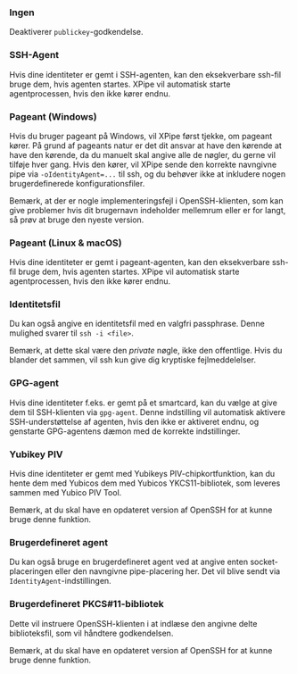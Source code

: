 ### Ingen

Deaktiverer `publickey`-godkendelse.

### SSH-Agent

Hvis dine identiteter er gemt i SSH-agenten, kan den eksekverbare ssh-fil bruge dem, hvis agenten startes.
XPipe vil automatisk starte agentprocessen, hvis den ikke kører endnu.

### Pageant (Windows)

Hvis du bruger pageant på Windows, vil XPipe først tjekke, om pageant kører.
På grund af pageants natur er det dit ansvar at have den kørende
at have den kørende, da du manuelt skal angive alle de nøgler, du gerne vil tilføje hver gang.
Hvis den kører, vil XPipe sende den korrekte navngivne pipe via
`-oIdentityAgent=...` til ssh, og du behøver ikke at inkludere nogen brugerdefinerede konfigurationsfiler.

Bemærk, at der er nogle implementeringsfejl i OpenSSH-klienten, som kan give problemer
hvis dit brugernavn indeholder mellemrum eller er for langt, så prøv at bruge den nyeste version.

### Pageant (Linux & macOS)

Hvis dine identiteter er gemt i pageant-agenten, kan den eksekverbare ssh-fil bruge dem, hvis agenten startes.
XPipe vil automatisk starte agentprocessen, hvis den ikke kører endnu.

### Identitetsfil

Du kan også angive en identitetsfil med en valgfri passphrase.
Denne mulighed svarer til `ssh -i <file>`.

Bemærk, at dette skal være den *private* nøgle, ikke den offentlige.
Hvis du blander det sammen, vil ssh kun give dig kryptiske fejlmeddelelser.

### GPG-agent

Hvis dine identiteter f.eks. er gemt på et smartcard, kan du vælge at give dem til SSH-klienten via `gpg-agent`.
Denne indstilling vil automatisk aktivere SSH-understøttelse af agenten, hvis den ikke er aktiveret endnu, og genstarte GPG-agentens dæmon med de korrekte indstillinger.

### Yubikey PIV

Hvis dine identiteter er gemt med Yubikeys PIV-chipkortfunktion, kan du hente dem med Yubicos
dem med Yubicos YKCS11-bibliotek, som leveres sammen med Yubico PIV Tool.

Bemærk, at du skal have en opdateret version af OpenSSH for at kunne bruge denne funktion.

### Brugerdefineret agent

Du kan også bruge en brugerdefineret agent ved at angive enten socket-placeringen eller den navngivne pipe-placering her.
Det vil blive sendt via `IdentityAgent`-indstillingen.

### Brugerdefineret PKCS#11-bibliotek

Dette vil instruere OpenSSH-klienten i at indlæse den angivne delte biblioteksfil, som vil håndtere godkendelsen.

Bemærk, at du skal have en opdateret version af OpenSSH for at kunne bruge denne funktion.
